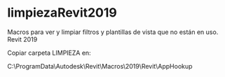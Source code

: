 # limpiezaRevit2019
Macros para ver y limpiar filtros y plantillas de vista que no están en uso. Revit 2019

Copiar carpeta LIMPIEZA en:

C:\ProgramData\Autodesk\Revit\Macros\2019\Revit\AppHookup
